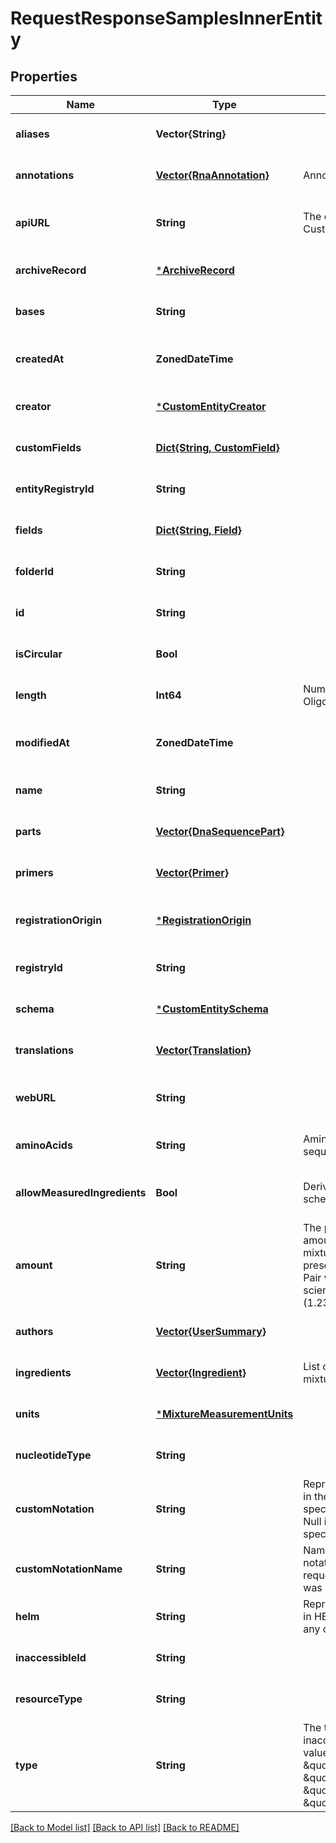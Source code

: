 # RequestResponseSamplesInnerEntity


## Properties
Name | Type | Description | Notes
------------ | ------------- | ------------- | -------------
**aliases** | **Vector{String}** |  | [optional] [default to nothing]
**annotations** | [**Vector{RnaAnnotation}**](RnaAnnotation.md) | Annotations on the Oligo. | [optional] [default to nothing]
**apiURL** | **String** | The canonical url of the Custom Entity in the API. | [optional] [readonly] [default to nothing]
**archiveRecord** | [***ArchiveRecord**](ArchiveRecord.md) |  | [optional] [default to nothing]
**bases** | **String** |  | [optional] [default to nothing]
**createdAt** | **ZonedDateTime** |  | [optional] [readonly] [default to nothing]
**creator** | [***CustomEntityCreator**](CustomEntityCreator.md) |  | [optional] [default to nothing]
**customFields** | [**Dict{String, CustomField}**](CustomField.md) |  | [optional] [default to nothing]
**entityRegistryId** | **String** |  | [optional] [default to nothing]
**fields** | [**Dict{String, Field}**](Field.md) |  | [optional] [default to nothing]
**folderId** | **String** |  | [optional] [default to nothing]
**id** | **String** |  | [optional] [default to nothing]
**isCircular** | **Bool** |  | [optional] [default to nothing]
**length** | **Int64** | Number of bases in the Oligo. | [optional] [default to nothing]
**modifiedAt** | **ZonedDateTime** |  | [optional] [readonly] [default to nothing]
**name** | **String** |  | [optional] [default to nothing]
**parts** | [**Vector{DnaSequencePart}**](DnaSequencePart.md) |  | [optional] [default to nothing]
**primers** | [**Vector{Primer}**](Primer.md) |  | [optional] [default to nothing]
**registrationOrigin** | [***RegistrationOrigin**](RegistrationOrigin.md) |  | [optional] [readonly] [default to nothing]
**registryId** | **String** |  | [optional] [default to nothing]
**schema** | [***CustomEntitySchema**](CustomEntitySchema.md) |  | [optional] [default to nothing]
**translations** | [**Vector{Translation}**](Translation.md) |  | [optional] [default to nothing]
**webURL** | **String** |  | [optional] [readonly] [default to nothing]
**aminoAcids** | **String** | Amino acids of the AA sequence. | [optional] [default to nothing]
**allowMeasuredIngredients** | **Bool** | Derived from the mixture&#39;s schema. | [optional] [readonly] [default to nothing]
**amount** | **String** | The positive numerical amount value of this mixture in string format (to preserve full precision). Pair with &#x60;units&#x60;. Supports scientific notation (1.23e4). | [optional] [default to nothing]
**authors** | [**Vector{UserSummary}**](UserSummary.md) |  | [optional] [default to nothing]
**ingredients** | [**Vector{Ingredient}**](Ingredient.md) | List of ingredients on this mixture. | [optional] [default to nothing]
**units** | [***MixtureMeasurementUnits**](MixtureMeasurementUnits.md) |  | [optional] [default to nothing]
**nucleotideType** | **String** |  | [optional] [default to nothing]
**customNotation** | **String** | Representation of the oligo in the custom notation specified in the request. Null if no notation was specified. | [optional] [default to nothing]
**customNotationName** | **String** | Name of the custom notation specified in the request. Null if no notation was specified. | [optional] [default to nothing]
**helm** | **String** | Representation of the oligo in HELM syntax, including any chemical modifications | [optional] [default to nothing]
**inaccessibleId** | **String** |  | [optional] [default to nothing]
**resourceType** | **String** |  | [optional] [default to nothing]
**type** | **String** | The type of this inaccessible item. Example values: \&quot;custom_entity\&quot;, \&quot;container\&quot;, \&quot;plate\&quot;, \&quot;dna_sequence\&quot;  | [optional] [default to nothing]


[[Back to Model list]](../README.md#models) [[Back to API list]](../README.md#api-endpoints) [[Back to README]](../README.md)


